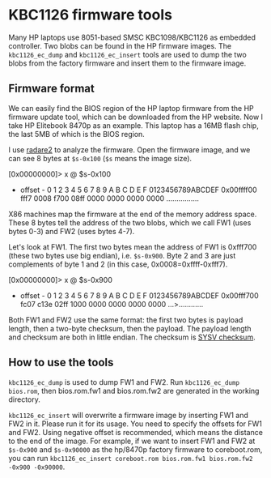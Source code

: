KBC1126 firmware tools
======================

Many HP laptops use 8051-based SMSC KBC1098/KBC1126 as embedded
controller. Two blobs can be found in the HP firmware images. The
`kbc1126_ec_dump` and `kbc1126_ec_insert` tools are used to dump the
two blobs from the factory firmware and insert them to the firmware
image.


Firmware format
---------------

We can easily find the BIOS region of the HP laptop firmware from the
HP firmware update tool, which can be downloaded from the HP
website. Now I take HP Elitebook 8470p as an example. This laptop has
a 16MB flash chip, the last 5MB of which is the BIOS region.

I use [radare2](https://radare.org) to analyze the firmware. Open the
firmware image, and we can see 8 bytes at `$s-0x100` (`$s` means the
image size).

  [0x00000000]> x @ $s-0x100
  - offset -   0 1  2 3  4 5  6 7  8 9  A B  C D  E F  0123456789ABCDEF
  0x00ffff00  fff7 0008 f700 08ff 0000 0000 0000 0000  ................

X86 machines map the firmware at the end of the memory address
space. These 8 bytes tell the address of the two blobs, which we call
FW1 (uses bytes 0-3) and FW2 (uses bytes 4-7).

Let's look at FW1. The first two bytes mean the address of FW1 is
0xfff700 (these two bytes use big endian), i.e. `$s-0x900`. Byte 2 and
3 are just complements of byte 1 and 2 (in this case,
0x0008=0xffff-0xfff7).

  [0x00000000]> x @ $s-0x900
  - offset -   0 1  2 3  4 5  6 7  8 9  A B  C D  E F  0123456789ABCDEF
  0x00fff700  fc07 c13e 02ff 1000 0000 0000 0000 0000  ...>............

Both FW1 and FW2 use the same format: the first two bytes is payload
length, then a two-byte checksum, then the payload. The payload length
and checksum are both in little endian. The checksum is
[SYSV checksum](https://en.wikipedia.org/wiki/SYSV_checksum).


How to use the tools
--------------------

`kbc1126_ec_dump` is used to dump FW1 and FW2. Run `kbc1126_ec_dump
bios.rom`, then bios.rom.fw1 and bios.rom.fw2 are generated in the
working directory.

`kbc1126_ec_insert` will overwrite a firmware image by inserting FW1
and FW2 in it. Please run it for its usage. You need to specify the
offsets for FW1 and FW2. Using negative offset is recommended, which
means the distance to the end of the image. For example, if we want to
insert FW1 and FW2 at `$s-0x900` and `$s-0x90000` as the hp/8470p
factory firmware to coreboot.rom, you can run `kbc1126_ec_insert
coreboot.rom bios.rom.fw1 bios.rom.fw2 -0x900 -0x90000`.

